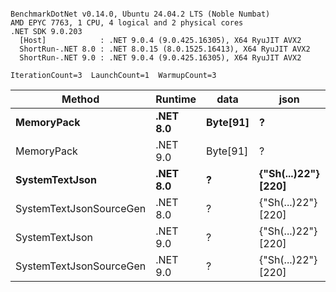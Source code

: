 ```

BenchmarkDotNet v0.14.0, Ubuntu 24.04.2 LTS (Noble Numbat)
AMD EPYC 7763, 1 CPU, 4 logical and 2 physical cores
.NET SDK 9.0.203
  [Host]            : .NET 9.0.4 (9.0.425.16305), X64 RyuJIT AVX2
  ShortRun-.NET 8.0 : .NET 8.0.15 (8.0.1525.16413), X64 RyuJIT AVX2
  ShortRun-.NET 9.0 : .NET 9.0.4 (9.0.425.16305), X64 RyuJIT AVX2

IterationCount=3  LaunchCount=1  WarmupCount=3  

```
| Method                  | Runtime  | data     | json                | Mean        | Error      | StdDev    | Min         | Max         | Gen0   | Allocated |
|------------------------ |--------- |--------- |-------------------- |------------:|-----------:|----------:|------------:|------------:|-------:|----------:|
| **MemoryPack**              | **.NET 8.0** | **Byte[91]** | **?**                   |    **72.20 ns** |   **8.072 ns** |  **0.442 ns** |    **71.80 ns** |    **72.68 ns** | **0.0100** |     **168 B** |
| MemoryPack              | .NET 9.0 | Byte[91] | ?                   |    63.93 ns |  10.418 ns |  0.571 ns |    63.27 ns |    64.28 ns | 0.0100 |     168 B |
| **SystemTextJson**          | **.NET 8.0** | **?**        | **{&quot;Sh(...)22&quot;} [220]** | **1,191.23 ns** |  **59.637 ns** |  **3.269 ns** | **1,189.07 ns** | **1,194.99 ns** | **0.0095** |     **168 B** |
| SystemTextJsonSourceGen | .NET 8.0 | ?        | {&quot;Sh(...)22&quot;} [220] | 1,162.22 ns |  96.110 ns |  5.268 ns | 1,158.39 ns | 1,168.23 ns | 0.0095 |     168 B |
| SystemTextJson          | .NET 9.0 | ?        | {&quot;Sh(...)22&quot;} [220] | 1,190.84 ns | 804.318 ns | 44.087 ns | 1,161.62 ns | 1,241.55 ns | 0.0095 |     168 B |
| SystemTextJsonSourceGen | .NET 9.0 | ?        | {&quot;Sh(...)22&quot;} [220] | 1,108.69 ns | 118.350 ns |  6.487 ns | 1,104.90 ns | 1,116.18 ns | 0.0095 |     168 B |
